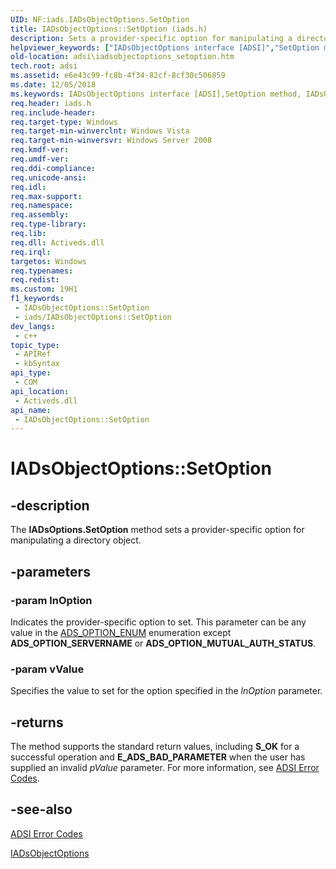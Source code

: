 ```yaml
---
UID: NF:iads.IADsObjectOptions.SetOption
title: IADsObjectOptions::SetOption (iads.h)
description: Sets a provider-specific option for manipulating a directory object.
helpviewer_keywords: ["IADsObjectOptions interface [ADSI]","SetOption method","IADsObjectOptions.SetOption","IADsObjectOptions::SetOption","SetOption","SetOption method [ADSI]","SetOption method [ADSI]","IADsObjectOptions interface","_ds_iadsobjectoptions_setoption","adsi.iadsobjectoptions__setoption","adsi.iadsobjectoptions_setoption","iads/IADsObjectOptions::SetOption"]
old-location: adsi\iadsobjectoptions_setoption.htm
tech.root: adsi
ms.assetid: e6e43c99-fc8b-4f34-82cf-8cf30c506859
ms.date: 12/05/2018
ms.keywords: IADsObjectOptions interface [ADSI],SetOption method, IADsObjectOptions.SetOption, IADsObjectOptions::SetOption, SetOption, SetOption method [ADSI], SetOption method [ADSI],IADsObjectOptions interface, _ds_iadsobjectoptions_setoption, adsi.iadsobjectoptions__setoption, adsi.iadsobjectoptions_setoption, iads/IADsObjectOptions::SetOption
req.header: iads.h
req.include-header: 
req.target-type: Windows
req.target-min-winverclnt: Windows Vista
req.target-min-winversvr: Windows Server 2008
req.kmdf-ver: 
req.umdf-ver: 
req.ddi-compliance: 
req.unicode-ansi: 
req.idl: 
req.max-support: 
req.namespace: 
req.assembly: 
req.type-library: 
req.lib: 
req.dll: Activeds.dll
req.irql: 
targetos: Windows
req.typenames: 
req.redist: 
ms.custom: 19H1
f1_keywords:
 - IADsObjectOptions::SetOption
 - iads/IADsObjectOptions::SetOption
dev_langs:
 - c++
topic_type:
 - APIRef
 - kbSyntax
api_type:
 - COM
api_location:
 - Activeds.dll
api_name:
 - IADsObjectOptions::SetOption
---
```


# IADsObjectOptions::SetOption


## -description

The <b>IADsOptions.SetOption</b> method sets a provider-specific option for manipulating a directory object.

## -parameters

### -param lnOption

Indicates the provider-specific option to set. This parameter can be any value in the  <a href="/windows/win32/api/iads/ne-iads-ads_option_enum">ADS_OPTION_ENUM</a> enumeration except <b>ADS_OPTION_SERVERNAME</b> or <b>ADS_OPTION_MUTUAL_AUTH_STATUS</b>.

### -param vValue

Specifies the value to set for the option specified in the <i>lnOption</i> parameter.

## -returns

The method supports the standard return values, including <b>S_OK</b> for a successful operation and <b>E_ADS_BAD_PARAMETER</b> when the user has supplied an invalid <i>pValue</i> parameter. For more information, see  <a href="/windows/desktop/ADSI/adsi-error-codes">ADSI Error Codes</a>.

## -see-also

<a href="/windows/desktop/ADSI/adsi-error-codes">ADSI Error Codes</a>



<a href="/windows/desktop/api/iads/nn-iads-iadsobjectoptions">IADsObjectOptions</a>

